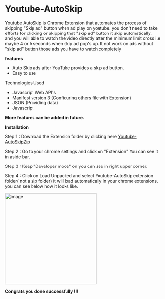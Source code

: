 # Youtube-AutoSkip
Youtube AutoSkip is Chrome Extension that automates the process of skipping "Skip ad" button when ad play on youtube. 
you don't need to take efforts for clicking or skipping that "skip ad" button it skip automatically. and you will able to watch the video directly after the minimum limit cross i.e maybe 4 or 5 seconds when skip ad pop's up.
It not work on ads without "skip ad" button those ads you have to watch completely

**features**
- Auto Skip ads after YouTube provides a skip ad button.
- Easy to use

Technologies Used 
- Javascript Web API's
- Manifest version 3 (Configuring others file with Extension)
- JSON (Providing data)
- Javascript


**More features can be added in future.**

**Installation**

Step 1 : Download the Extension folder by clicking here [Youtube-AutoSkipZip](SocialMediaBlocker-ChromeEXT-dcb9999271ed5fa9238a0e3ce25f1eac3570036d.zip )

Step 2 : Go to your chrome settings and click on "Extension" You can see it in aside bar.

Step 3 : Keep "Developer mode" on you can see in right upper corner. 

Step 4 : Click on Load Unpacked and select Youtube-AutoSkip extension folder( not a zip folder) it will load automatically in your chrome extensions. you can see below how it looks like.

<img width="296" alt="image" src="https://user-images.githubusercontent.com/92040884/170962688-679381a1-ac24-4e2c-8fe2-74ae44dd9cc2.png">



**Congrats you done successfully !!!**


         
      
      

